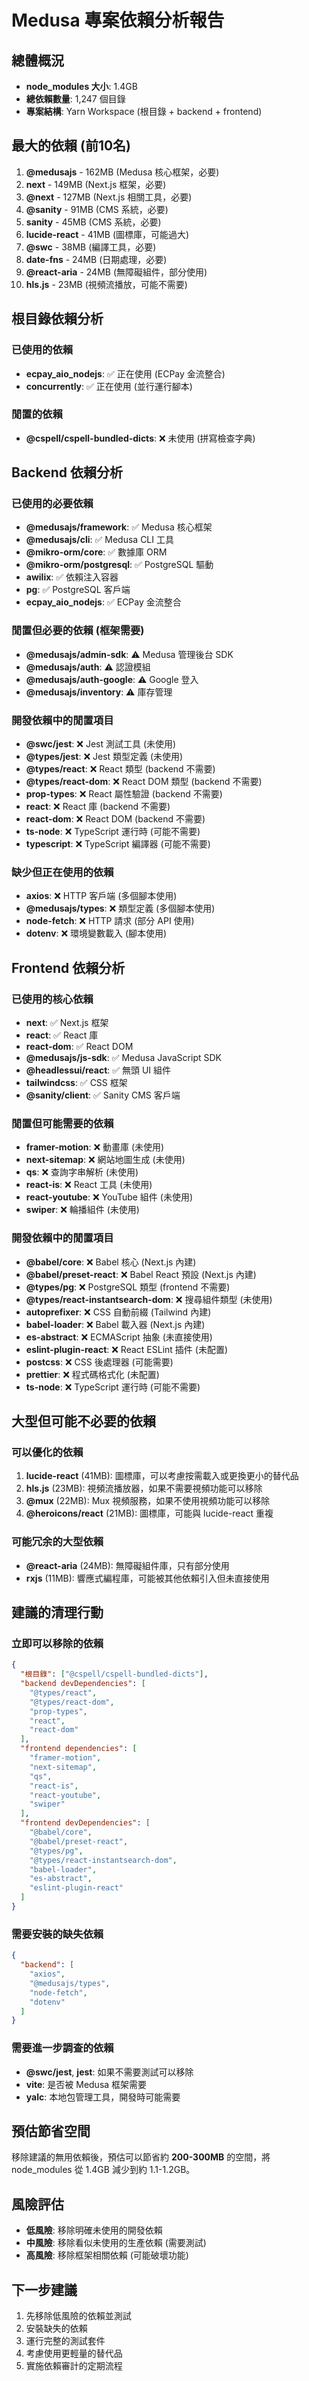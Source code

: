 # Medusa 專案依賴分析報告

## 總體概況
- **node_modules 大小**: 1.4GB
- **總依賴數量**: 1,247 個目錄
- **專案結構**: Yarn Workspace (根目錄 + backend + frontend)

## 最大的依賴 (前10名)
1. **@medusajs** - 162MB (Medusa 核心框架，必要)
2. **next** - 149MB (Next.js 框架，必要)
3. **@next** - 127MB (Next.js 相關工具，必要)
4. **@sanity** - 91MB (CMS 系統，必要)
5. **sanity** - 45MB (CMS 系統，必要)
6. **lucide-react** - 41MB (圖標庫，可能過大)
7. **@swc** - 38MB (編譯工具，必要)
8. **date-fns** - 24MB (日期處理，必要)
9. **@react-aria** - 24MB (無障礙組件，部分使用)
10. **hls.js** - 23MB (視頻流播放，可能不需要)

## 根目錄依賴分析

### 已使用的依賴
- **ecpay_aio_nodejs**: ✅ 正在使用 (ECPay 金流整合)
- **concurrently**: ✅ 正在使用 (並行運行腳本)

### 閒置的依賴
- **@cspell/cspell-bundled-dicts**: ❌ 未使用 (拼寫檢查字典)

## Backend 依賴分析

### 已使用的必要依賴
- **@medusajs/framework**: ✅ Medusa 核心框架
- **@medusajs/cli**: ✅ Medusa CLI 工具
- **@mikro-orm/core**: ✅ 數據庫 ORM
- **@mikro-orm/postgresql**: ✅ PostgreSQL 驅動
- **awilix**: ✅ 依賴注入容器
- **pg**: ✅ PostgreSQL 客戶端
- **ecpay_aio_nodejs**: ✅ ECPay 金流整合

### 閒置但必要的依賴 (框架需要)
- **@medusajs/admin-sdk**: ⚠️ Medusa 管理後台 SDK
- **@medusajs/auth**: ⚠️ 認證模組
- **@medusajs/auth-google**: ⚠️ Google 登入
- **@medusajs/inventory**: ⚠️ 庫存管理

### 開發依賴中的閒置項目
- **@swc/jest**: ❌ Jest 測試工具 (未使用)
- **@types/jest**: ❌ Jest 類型定義 (未使用)
- **@types/react**: ❌ React 類型 (backend 不需要)
- **@types/react-dom**: ❌ React DOM 類型 (backend 不需要)
- **prop-types**: ❌ React 屬性驗證 (backend 不需要)
- **react**: ❌ React 庫 (backend 不需要)
- **react-dom**: ❌ React DOM (backend 不需要)
- **ts-node**: ❌ TypeScript 運行時 (可能不需要)
- **typescript**: ❌ TypeScript 編譯器 (可能不需要)

### 缺少但正在使用的依賴
- **axios**: ❌ HTTP 客戶端 (多個腳本使用)
- **@medusajs/types**: ❌ 類型定義 (多個腳本使用)
- **node-fetch**: ❌ HTTP 請求 (部分 API 使用)
- **dotenv**: ❌ 環境變數載入 (腳本使用)

## Frontend 依賴分析

### 已使用的核心依賴
- **next**: ✅ Next.js 框架
- **react**: ✅ React 庫
- **react-dom**: ✅ React DOM
- **@medusajs/js-sdk**: ✅ Medusa JavaScript SDK
- **@headlessui/react**: ✅ 無頭 UI 組件
- **tailwindcss**: ✅ CSS 框架
- **@sanity/client**: ✅ Sanity CMS 客戶端

### 閒置但可能需要的依賴
- **framer-motion**: ❌ 動畫庫 (未使用)
- **next-sitemap**: ❌ 網站地圖生成 (未使用)
- **qs**: ❌ 查詢字串解析 (未使用)
- **react-is**: ❌ React 工具 (未使用)
- **react-youtube**: ❌ YouTube 組件 (未使用)
- **swiper**: ❌ 輪播組件 (未使用)

### 開發依賴中的閒置項目
- **@babel/core**: ❌ Babel 核心 (Next.js 內建)
- **@babel/preset-react**: ❌ Babel React 預設 (Next.js 內建)
- **@types/pg**: ❌ PostgreSQL 類型 (frontend 不需要)
- **@types/react-instantsearch-dom**: ❌ 搜尋組件類型 (未使用)
- **autoprefixer**: ❌ CSS 自動前綴 (Tailwind 內建)
- **babel-loader**: ❌ Babel 載入器 (Next.js 內建)
- **es-abstract**: ❌ ECMAScript 抽象 (未直接使用)
- **eslint-plugin-react**: ❌ React ESLint 插件 (未配置)
- **postcss**: ❌ CSS 後處理器 (可能需要)
- **prettier**: ❌ 程式碼格式化 (未配置)
- **ts-node**: ❌ TypeScript 運行時 (可能不需要)

## 大型但可能不必要的依賴

### 可以優化的依賴
1. **lucide-react** (41MB): 圖標庫，可以考慮按需載入或更換更小的替代品
2. **hls.js** (23MB): 視頻流播放器，如果不需要視頻功能可以移除
3. **@mux** (22MB): Mux 視頻服務，如果不使用視頻功能可以移除
4. **@heroicons/react** (21MB): 圖標庫，可能與 lucide-react 重複

### 可能冗余的大型依賴
- **@react-aria** (24MB): 無障礙組件庫，只有部分使用
- **rxjs** (11MB): 響應式編程庫，可能被其他依賴引入但未直接使用

## 建議的清理行動

### 立即可以移除的依賴
```json
{
  "根目錄": ["@cspell/cspell-bundled-dicts"],
  "backend devDependencies": [
    "@types/react",
    "@types/react-dom", 
    "prop-types",
    "react",
    "react-dom"
  ],
  "frontend dependencies": [
    "framer-motion",
    "next-sitemap", 
    "qs",
    "react-is",
    "react-youtube",
    "swiper"
  ],
  "frontend devDependencies": [
    "@babel/core",
    "@babel/preset-react",
    "@types/pg",
    "@types/react-instantsearch-dom",
    "babel-loader",
    "es-abstract",
    "eslint-plugin-react"
  ]
}
```

### 需要安裝的缺失依賴
```json
{
  "backend": [
    "axios",
    "@medusajs/types",
    "node-fetch", 
    "dotenv"
  ]
}
```

### 需要進一步調查的依賴
- **@swc/jest**, **jest**: 如果不需要測試可以移除
- **vite**: 是否被 Medusa 框架需要
- **yalc**: 本地包管理工具，開發時可能需要

## 預估節省空間
移除建議的無用依賴後，預估可以節省約 **200-300MB** 的空間，將 node_modules 從 1.4GB 減少到約 1.1-1.2GB。

## 風險評估
- **低風險**: 移除明確未使用的開發依賴
- **中風險**: 移除看似未使用的生產依賴 (需要測試)
- **高風險**: 移除框架相關依賴 (可能破壞功能)

## 下一步建議
1. 先移除低風險的依賴並測試
2. 安裝缺失的依賴
3. 運行完整的測試套件
4. 考慮使用更輕量的替代品
5. 實施依賴審計的定期流程
